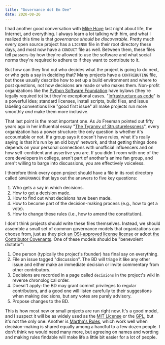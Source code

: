 ```yaml
---
title: "Governance dot Em Dee"
date: 2020-08-26
---
```


I had another good conversation with [Mike Hoye](http://exple.tive.org/blarg/) last night
about life, the Internet, and everything.
I always learn a lot talking with him,
and what I realized this time is that *governance should be discoverable*.
Pretty much every open source project has a `LICENSE` file in their root directory these days,
and most now have a `CONDUCT` file as well.
Between them,
these files tell passers-by how they're allowed to use the software
and what social norms they're required to adhere to if they want to contribute to it.

But how can they find out who decides what the project is going to do next,
or who gets a say in deciding that?
Many projects have a `CONTRIBUTING` file,
but those usually describe how to set up a build environment and where to post questions,
not how decisions are made or who makes them.
Non-profit organizations like the [Python Software Foundation](https://www.python.org/psf/)
have bylaws (they're legally required to) but they're exceptional cases.
"[Infrastructure as code](https://en.wikipedia.org/wiki/Infrastructure_as_code)" is a powerful idea;
standard licenses,
install scripts,
build files,
and issue labeling conventions like "good first issue" all make projects run more smoothly
*and* make them more inclusive.

That last point is the most important one.
As Jo Freeman pointed out fifty years ago in her influential essay
"[The Tyranny of Structurelessness](https://www.jofreeman.com/joreen/tyranny.htm)",
every organization has a power structure:
the only question is whether it's accountable or not.
If a group says it doesn't have rules,
what it's really saying is that it's run by an old boys' network,
and that getting things done depends on your personal connections with unofficial influencers
and on how self-confident and assertive you are.
If you didn't room with one of the core developers in college,
aren't part of another's anime fan group,
and aren't willing to barge into discussions,
you are effectively voiceless.

I therefore think every open project should have a file in its root directory called `GOVERNANCE`
that lays out the answers to five key questions:

1.  Who gets a say in which decisions.
2.  How to get a decision made.
3.  How to find out what decisions have been made.
4.  How to become part of the decision-making process (e.g., how to get a vote).
5.  How to change these rules (i.e., how to amend the constitution).

I don't think projects should write these files themselves.
Instead,
we should assemble a small set of common governance models that organizations can choose from,
just as they pick [an OSI-approved license license](https://opensource.org/)
or adopt [the Contributor Covenants](https://www.contributor-covenant.org/).
One of these models should be "benevolent dictator":

1.  One person (typically the project's founder) has final say on everything.
2.  File an issue tagged "discussion".
    The BD will triage it like any other issue
    and either make an immediate decision or invite commentary from other contributors.
3.  Decisions are recorded in a page called `decisions` in the project's wiki
    in reverse chronological order.
4.  Doesn't apply:
    the BD may grant commit privileges to regular contributors,
    and a good one will listen carefully to their suggestions when making decisions,
    but any votes are purely advisory.
5.  Propose changes to the BD.

This is how most new or small projects are run right now.
It's a good model,
and I suspect it will be as widely used as the [MIT License](https://opensource.org/licenses/MIT)
or the [GPL](https://opensource.org/licenses/gpl-license),
but it's not the only one.
Another is [Martha's Rules]({{site.github.url}}/2019/06/13/marthas-rules.html),
which work well when decision-making is shared equally among a handful to a few dozen people.
I don't think we would need many more,
but agreeing on names and wording and making rules findable
will make life a little bit easier for a lot of people.

